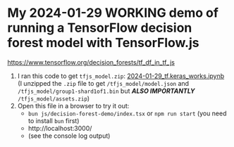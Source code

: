 # My 2024-01-29 WORKING demo of running a TensorFlow decision forest model with TensorFlow.js

https://www.tensorflow.org/decision_forests/tf_df_in_tf_js

1. I ran this code to get `tfjs_model.zip`: [2024-01-29_tf.keras_works.ipynb](https://github.com/hchiam/learning-tf/blob/main/js/decision-forest-demo-2024-01-29/2024_01_29_tf.keras_WORKS.ipynb) (I unzipped the `.zip` file to get `/tfjs_model/model.json` and `/tfjs_model/group1-shard1of1.bin` but **_ALSO IMPORTANTLY_** `/tfjs_model/assets.zip`)
2. Open this file in a browser to try it out:
   - `bun js/decision-forest-demo/index.tsx` or `npm run start` (you need to install `bun` first)
   - http://localhost:3000/
   - (see the console log output)
